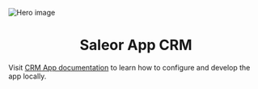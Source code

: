 ![Hero image](https://user-images.githubusercontent.com/249912/71523206-4e45f800-28c8-11ea-84ba-345a9bfc998a.png)

<div align="center">
  <h1>Saleor App CRM</h1>
</div>

Visit [CRM App documentation](https://docs.saleor.io/docs/3.x/developer/app-store/apps/crm) to learn how to configure and develop the app locally.
